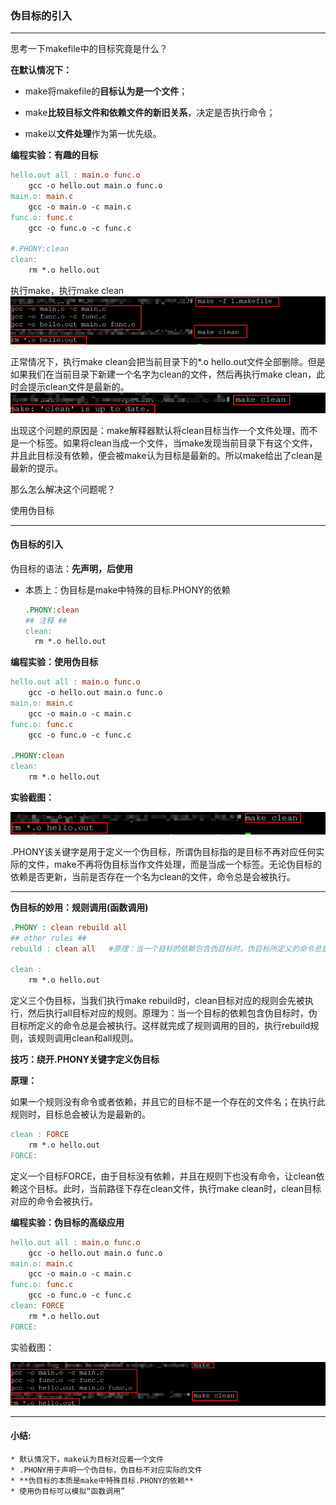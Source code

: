 ### 伪目标的引入

****

思考一下makefile中的目标究竟是什么？

**在默认情况下：**

* make将makefile的**目标认为是一个文件**；

* make**比较目标文件和依赖文件的新旧关系**，决定是否执行命令；

* make以**文件处理**作为第一优先级。

**编程实验：有趣的目标**

```makefile
hello.out all : main.o func.o
	gcc -o hello.out main.o func.o
main.o: main.c
	gcc -o main.o -c main.c
func.o: func.c
	gcc -o func.o -c func.c

#.PHONY:clean
clean:
	rm *.o hello.out
```

执行make，执行make clean![image-20210315222004940](第三课-makefile伪目标.assets/image-20210315222004940.png)

正常情况下，执行make clean会把当前目录下的*.o hello.out文件全部删除。但是如果我们在当前目录下新建一个名字为clean的文件，然后再执行make clean，此时会提示clean文件是最新的。![image-20210315222520346](第三课-makefile伪目标.assets/image-20210315222520346.png)

出现这个问题的原因是：make解释器默认将clean目标当作一个文件处理，而不是一个标签。如果将clean当成一个文件，当make发现当前目录下有这个文件，并且此目标没有依赖，便会被make认为目标是最新的。所以make给出了clean是最新的提示。

那么怎么解决这个问题呢？

使用伪目标

****

#### 伪目标的引入

伪目标的语法：**先声明，后使用**

* 本质上：伪目标是make中特殊的目标.PHONY的依赖

  ```makefile
  .PHONY:clean
  ## 注释 ##
  clean:
  	rm *.o hello.out
  ```

**编程实验：使用伪目标**

```makefile
hello.out all : main.o func.o
	gcc -o hello.out main.o func.o
main.o: main.c
	gcc -o main.o -c main.c
func.o: func.c
	gcc -o func.o -c func.c

.PHONY:clean
clean:
	rm *.o hello.out
```

**实验截图：**

![image-20210315223437901](第三课-makefile伪目标.assets/image-20210315223437901.png)

.PHONY该关键字是用于定义一个伪目标，所谓伪目标指的是目标不再对应任何实际的文件，make不再将伪目标当作文件处理，而是当成一个标签。无论伪目标的依赖是否更新，当前是否存在一个名为clean的文件，命令总是会被执行。

*****

**伪目标的妙用：规则调用(函数调用)**

```makefile
.PHONY : clean rebuild all
## other rules ##
rebuild : clean all   #原理：当一个目标的依赖包含伪目标时，伪目标所定义的命令总是会被执行

clean :
	rm *.o hello.out
```

定义三个伪目标，当我们执行make rebuild时，clean目标对应的规则会先被执行，然后执行all目标对应的规则。原理为：当一个目标的依赖包含伪目标时，伪目标所定义的命令总是会被执行。这样就完成了规则调用的目的，执行rebuild规则，该规则调用clean和all规则。

**技巧：绕开.PHONY关键字定义伪目标**

**原理：**

​	如果一个规则没有命令或者依赖，并且它的目标不是一个存在的文件名；在执行此规则时，目标总会被认为是最新的。

```makefile
clean : FORCE
	rm *.o hello.out
FORCE:
```

定义一个目标FORCE，由于目标没有依赖，并且在规则下也没有命令，让clean依赖这个目标。此时，当前路径下存在clean文件，执行make clean时，clean目标对应的命令会被执行。

**编程实验：伪目标的高级应用**

```makefile
hello.out all : main.o func.o
	gcc -o hello.out main.o func.o
main.o: main.c
	gcc -o main.o -c main.c
func.o: func.c
	gcc -o func.o -c func.c
clean: FORCE
	rm *.o hello.out
FORCE:
```

实验截图：

![](第三课-makefile伪目标.assets/image-20210315225353778.png)

****

#### 小结:

	* 默认情况下，make认为目标对应着一个文件
	* .PHONY用于声明一个伪目标，伪目标不对应实际的文件
	* **伪目标的本质是make中特殊目标.PHONY的依赖**
	* 使用伪目标可以模拟“函数调用”

 

